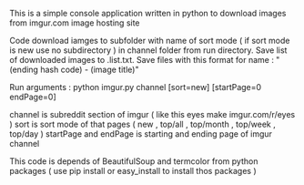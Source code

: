 This is a simple console application written in python to download images from imgur.com image hosting site

Code download iamges to subfolder with name of sort mode ( if sort mode is new use no subdirectory ) in channel folder from run directory.
Save list of downloaded images to .list.txt.
Save files with this format for name : "(ending hash code)  -  (image title)"

Run arguments :
python imgur.py channel [sort=new] [startPage=0 endPage=0]

channel is subreddit section of imgur ( like this eyes make imgur.com/r/eyes )
sort is sort mode of that pages ( new , top/all , top/month , top/week , top/day )
startPage and endPage is starting and ending page of imgur channel


This code is depends of BeautifulSoup and termcolor from python packages ( use pip install or easy_install to install thos packages )
